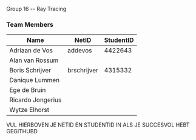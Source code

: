 Group 16 -- Ray Tracing

### Team Members

| Name              | NetID       | StudentID |
| ----------------- | ----------- | --------- |
| Adriaan de Vos    | addevos     | 4422643   |
| Alan van Rossum   |             |           |
| Boris Schrijver   | brschrijver | 4315332   |
| Danique Lummen    |             |           |
| Ege de Bruin      |             |           |
| Ricardo Jongerius |             |           |
| Wytze Elhorst     |             |           |

VUL HIERBOVEN JE NETID EN STUDENTID IN ALS JE SUCCESVOL HEBT GEGITHUBD
